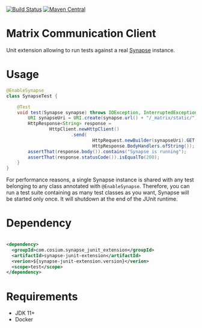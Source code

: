 [![Build Status](https://github.com/Cosium/synapse-junit-extension/actions/workflows/ci.yml/badge.svg)](https://github.com/Cosium/synapse-junit-extension/actions/workflows/ci.yml)
[![Maven Central](https://img.shields.io/maven-central/v/com.cosium.synapse_junit_extension/synapse-junit-extension.svg)](https://search.maven.org/#search%7Cgav%7C1%7Cg%3A%22com.cosium.synapse_junit_extension%22%20AND%20a%3A%22synapse-junit-extension%22)

# Matrix Communication Client

Unit extension allowing to run tests against a real [Synapse](https://github.com/matrix-org/synapse) instance.

# Usage

```java
@EnableSynapse
class SynapseTest {

	@Test
	void test(Synapse synapse) throws IOException, InterruptedException {
		URI synapseUri = URI.create(synapse.url() + "/_matrix/static/");
		HttpResponse<String> response =
				HttpClient.newHttpClient()
						.send(
								HttpRequest.newBuilder(synapseUri).GET().build(),
								HttpResponse.BodyHandlers.ofString());
		assertThat(response.body()).contains("Synapse is running");
		assertThat(response.statusCode()).isEqualTo(200);
	}
}
```

For performance reasons, a single Synapse instance is shared with any test belonging to any class annotated
with `@EnableSynapse`. Therefore, you can run a test suite containing as many test classes as you want, Synapse will be started only once. It will shutdown at the end of the JUnit runtime.

# Dependency

```xml

<dependency>
  <groupId>com.cosium.synapse_junit_extension</groupId>
  <artifactId>synapse-junit-extension</artifactId>
  <verion>${synapse-junit-extension.version}</verion>
  <scope>test</scope>
</dependency>
```

# Requirements

* JDK 11+
* Docker
